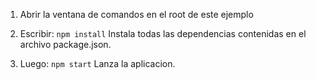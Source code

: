 1) Abrir la ventana de comandos en el root de este ejemplo

2) Escribir: `npm install`
    Instala todas las dependencias contenidas en el archivo package.json.
    
3) Luego: `npm start`
    Lanza la aplicacion.
